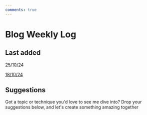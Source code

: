 ```yaml
---
comments: true
--- 
```

# Blog Weekly Log



## Last added

[25/10/24](./posts/weekly-log-2024-10-25.md)

[18/10/24](./posts/weekly-log-2024-10-18.md)



## Suggestions
Got a topic or technique you'd love to see me dive into? Drop your suggestions below, and let's create something amazing together